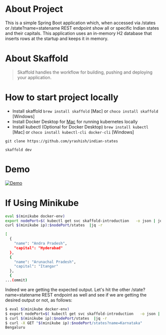 # About Project

This is a simple Spring Boot application which, when accessed via /states or /state?name=statename REST endpoint show
all or specific Indian states and their capitals. This application uses an in-memory H2 database that inserts rows at
the startup and keeps it in memory.

# About Skaffold

> Skaffold handles the workflow for building, pushing and deploying your application.

# How to start project locally

* Install skaffold   `brew install skaffold` [Mac]  or  `choco install skaffold` [Windows]  
* Install Docker Desktop for [Mac](https://www.docker.com/products/docker-desktop) for running kubernetes locally
* Install kubectl (Optional for Docker Desktop)  `brew install kubectl`  [Mac]  or  `choco install kubectl-cli docker-cli` [Windows]  

`git clone https://github.com/yrashish/indian-states`

`skaffold dev`

# Demo

[![Demo](https://img.youtube.com/vi/KR8DqxaOGBw/2.jpg)](https://www.youtube.com/watch?v=KR8DqxaOGBw)

# If Using Minikube

```bash
eval $(minikube docker-env)
export nodePort=$( kubectl get svc skaffold-introduction   -o json | jq -r ".spec.ports[0].nodePort" )
curl $(minikube ip):$nodePort/states  |jq -r

[
  {
    "name": "Andra Pradesh",
    "capital": "Hyderabad"
  },
  {
    "name": "Arunachal Pradesh",
    "capital": "Itangar"
  },
  {
...(ommit)
```
Indeed we are getting the expected output. Let's hit the other /state?name=statename REST endpoint as well and see if we are getting
the desired output or not, as follows:
```bash
$ eval $(minikube docker-env)
$ export nodePort=$( kubectl get svc skaffold-introduction   -o json | jq -r ".spec.ports[0].nodePort" )
$ curl $(minikube ip):$nodePort/states  |jq -r
$ curl -X GET "$(minikube ip):$nodePort/states?name=Karnataka"
Bengaluru
```